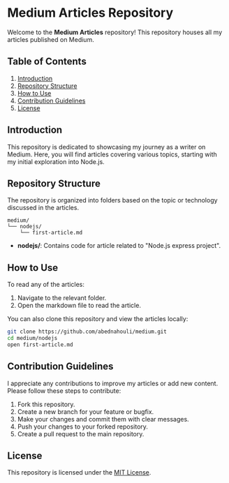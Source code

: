 # Medium Articles Repository

Welcome to the **Medium Articles** repository! This repository houses all my articles published on Medium.

## Table of Contents

1. [Introduction](#introduction)
2. [Repository Structure](#repository-structure)
3. [How to Use](#how-to-use)
4. [Contribution Guidelines](#contribution-guidelines)
5. [License](#license)

## Introduction

This repository is dedicated to showcasing my journey as a writer on Medium. Here, you will find articles covering various topics, starting with my initial exploration into Node.js.

## Repository Structure

The repository is organized into folders based on the topic or technology discussed in the articles. 

```
medium/
└── nodejs/
    └── first-article.md
```

- **nodejs/**: Contains code for article related to "Node.js express project".

## How to Use

To read any of the articles:
1. Navigate to the relevant folder.
2. Open the markdown file to read the article.

You can also clone this repository and view the articles locally:
```bash
git clone https://github.com/abednahouli/medium.git
cd medium/nodejs
open first-article.md
```

## Contribution Guidelines

I appreciate any contributions to improve my articles or add new content. Please follow these steps to contribute:

1. Fork this repository.
2. Create a new branch for your feature or bugfix.
3. Make your changes and commit them with clear messages.
4. Push your changes to your forked repository.
5. Create a pull request to the main repository.

## License

This repository is licensed under the [MIT License](LICENSE).
